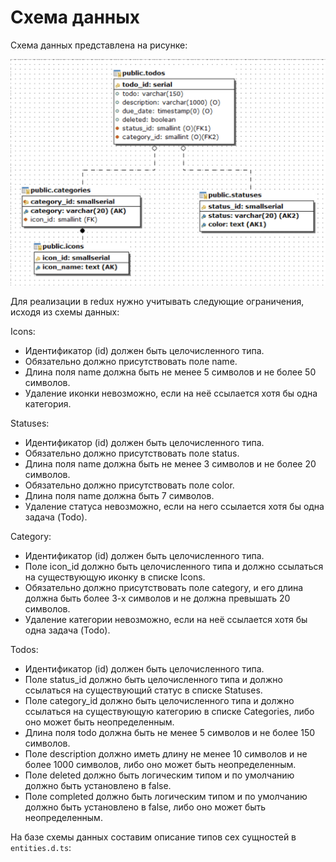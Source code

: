 # Схема данных

Схема данных представлена на рисунке:

![Схема данных](../schema/schema.png)

Для реализации в redux нужно учитывать следующие ограничения, исходя из схемы данных:

Icons:

-   Идентификатор (id) должен быть целочисленного типа.
-   Обязательно должно присутствовать поле name.
-   Длина поля name должна быть не менее 5 символов и не более 50 символов.
-   Удаление иконки невозможно, если на неё ссылается хотя бы одна категория.

Statuses:

-   Идентификатор (id) должен быть целочисленного типа.
-   Обязательно должно присутствовать поле status.
-   Длина поля name должна быть не менее 3 символов и не более 20 символов.
-   Обязательно должно присутствовать поле color.
-   Длина поля name должна быть 7 символов.
-   Удаление статуса невозможно, если на него ссылается хотя бы одна задача (Todo).

Category:

-   Идентификатор (id) должен быть целочисленного типа.
-   Поле icon_id должно быть целочисленного типа и должно ссылаться на существующую иконку в списке Icons.
-   Обязательно должно присутствовать поле category, и его длина должна быть более 3-х символов и не должна превышать 20 символов.
-   Удаление категории невозможно, если на неё ссылается хотя бы одна задача (Todo).

Todos:

-   Идентификатор (id) должен быть целочисленного типа.
-   Поле status_id должно быть целочисленного типа и должно ссылаться на существующий статус в списке Statuses.
-   Поле category_id должно быть целочисленного типа и должно ссылаться на существующую категорию в списке Categories, либо оно может быть неопределенным.
-   Длина поля todo должна быть не менее 5 символов и не более 150 символов.
-   Поле description должно иметь длину не менее 10 символов и не более 1000 символов, либо оно может быть неопределенным.
-   Поле deleted должно быть логическим типом и по умолчанию должно быть установлено в false.
-   Поле completed должно быть логическим типом и по умолчанию должно быть установлено в false, либо оно может быть неопределенным.

На базе схемы данных составим описание типов сех сущностей в `entities.d.ts`:
